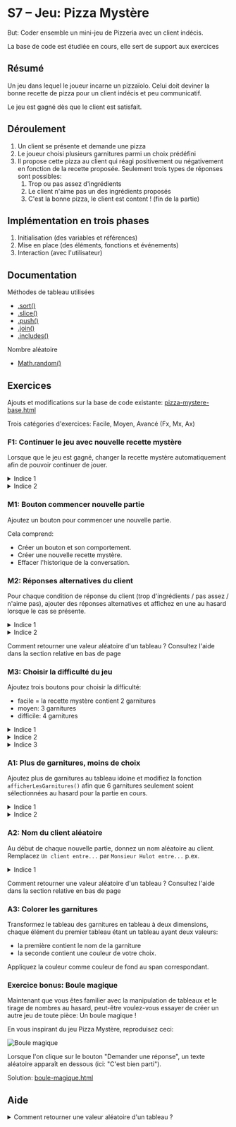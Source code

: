 # S7 – Jeu: Pizza Mystère

But: Coder ensemble un mini-jeu de Pizzeria avec un client indécis.

La base de code est étudiée en cours, elle sert de support aux exercices

## Résumé

Un jeu dans lequel le joueur incarne un pizzaïolo. Celui doit deviner la bonne recette de pizza pour un client indécis et peu communicatif.

Le jeu est gagné dès que le client est satisfait.

## Déroulement

1. Un client se présente et demande une pizza
2. Le joueur choisi plusieurs garnitures parmi un choix prédéfini
3. Il propose cette pizza au client qui réagi positivement ou négativement en fonction de la recette proposée. Seulement trois types de réponses sont possibles:
    1. Trop ou pas assez d'ingrédients
    2. Le client n'aime pas un des ingrédients proposés
    3. C'est la bonne pizza, le client est content ! (fin de la partie)

## Implémentation en trois phases

1. Initialisation (des variables et références)
2. Mise en place (des éléments, fonctions et événements)
3. Interaction (avec l'utilisateur)

## Documentation 

Méthodes de tableau utilisées
- [.sort()](https://developer.mozilla.org/fr/docs/Web/JavaScript/Reference/Objets_globaux/Array/sort)
- [.slice()](https://developer.mozilla.org/fr/docs/Web/JavaScript/Reference/Objets_globaux/Array/slice)
- [.push()](https://developer.mozilla.org/fr/docs/Web/JavaScript/Reference/Objets_globaux/Array/push)
- [.join()](https://developer.mozilla.org/fr/docs/Web/JavaScript/Reference/Objets_globaux/Array/join)
- [.includes()](https://developer.mozilla.org/fr/docs/Web/JavaScript/Reference/Objets_globaux/Array/includes)

Nombre aléatoire
- [Math.random()](https://developer.mozilla.org/fr/docs/Web/JavaScript/Reference/Objets_globaux/Math/random)

## Exercices

Ajouts et modifications sur la base de code existante: [pizza-mystere-base.html](données/pizza-mystere-base.html)

Trois catégories d'exercices: Facile, Moyen, Avancé (Fx, Mx, Ax)


### F1: Continuer le jeu avec nouvelle recette mystère

Lorsque que le jeu est gagné, changer la recette mystère automatiquement afin de pouvoir continuer de jouer.

<details>
    <summary>Indice 1</summary>

Le test de condition "jeu gagné" existe déjà aux la ligne 170-172.

Que pouvez-vous faire ici pour renouveller la recette mystère ?
</details>

<details>
    <summary>Indice 2</summary>

La fonction `créerPizzaMystère` peut être appelée plus d'une fois...
</details>


### M1: Bouton commencer nouvelle partie

Ajoutez un bouton pour commencer une nouvelle partie.

Cela comprend:
- Créer un bouton et son comportement.
- Créer une nouvelle recette mystère.
- Effacer l'historique de la conversation.


### M2: Réponses alternatives du client

Pour chaque condition de réponse du client (trop d'ingrédients / pas assez / n'aime pas), ajouter des réponses alternatives et affichez en une au hasard lorsque le cas se présente.

<details>
    <summary>Indice 1</summary>

Utilisez un tableau pour lister les réponses alternative à chaque cas.
</details>

<details>
    <summary>Indice 2</summary>

Trois cas, trois tableaux
</details>

Comment retourner une valeur aléatoire d'un tableau ?
Consultez l'aide dans la section relative en bas de page

### M3: Choisir la difficulté du jeu

Ajoutez trois boutons pour choisir la difficulté:
- facile = la recette mystère contient 2 garnitures
- moyen: 3 garnitures
- difficile: 4 garnitures

<details>
    <summary>Indice 1</summary>

Utilisez une variable pour stocker le niveau de difficulté (le nombre d'ingrédient).
</details>

<details>
    <summary>Indice 2</summary>

Lorsque la difficulté est définie, la recette mystère doit être générée à nouveau.
</details>

<details>
    <summary>Indice 3</summary>

Dans la fonction `créerPizzaMystère` la difficulté actuelle est écrite en dur.
Faut-il la remplacer par une variable ?
</details>

### A1: Plus de garnitures, moins de choix

Ajoutez plus de garnitures au tableau idoine et modifiez la fonction `afficherLesGarnitures()` afin que 6 garnitures seulement soient sélectionnées au hasard pour la partie en cours.

<details>
    <summary>Indice 1</summary>

Inspirez-vous de la fonction `créerPizzaMystère()`.
</details>

<details>
    <summary>Indice 2</summary>

Renommer le tableau original `garnitures` afin de pouvoir réutiliser cet identifiant pour stocker les 6 garnitures au hasard dans `afficherLesGarnitures`.
</details>

### A2: Nom du client aléatoire

Au début de chaque nouvelle partie, donnez un nom aléatoire au client. Remplacez `Un client entre...` par `Monsieur Hulot entre...` p.ex.

<details>
    <summary>Indice 1</summary>

Utilisez un tableau pour lister les noms que vous créez comme nous l'avons fait avec les garnitures.
</details>


Comment retourner une valeur aléatoire d'un tableau ?
Consultez l'aide dans la section relative en bas de page

### A3: Colorer les garnitures

Transformez le tableau des garnitures en tableau à deux dimensions, chaque élément du premier tableau étant un tableau ayant deux valeurs:
- la première contient le nom de la garniture
- la seconde contient une couleur de votre choix.

Appliquez la couleur comme couleur de fond au span correspondant.


### Exercice bonus: Boule magique

Maintenant que vous êtes familier avec la manipulation de tableaux et le tirage de nombres au hasard, peut-être voulez-vous essayer de créer un autre jeu de toute pièce: Un boule magique !

En vous inspirant du jeu Pizza Mystère, reproduisez ceci:

![Boule magique](données/boule-magique.png)

Lorsque l'on clique sur le bouton "Demander une réponse", un texte aléatoire apparaît en dessous (ici: "C'est bien parti").

Solution: [boule-magique.html](solutions/boule-magique.html)

## Aide

<details>
    <summary>Comment retourner une valeur aléatoire d'un tableau ?</summary>

Utilisez `Math.random()` :

```javascript
let valeurAuHasard = monTableau[Math.floor(Math.random() * monTableau.length)];
```

Math.random() retourne une valeur à virgule flottante entre 0 et 1 (sans jamais retourner exactement 1). 
Il suffit de multiplier cette valeur par la longueur du tableau et d'arrondir le tout à la valeur inférieure.

Conseil: expérimentez dans la console de votre navigateur.
</details>